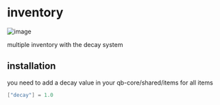 # inventory

![image](https://user-images.githubusercontent.com/80186604/163069477-114e14ec-bec1-4f93-8421-42017c605f15.png)

multiple inventory with the decay system

## installation

you need to add a decay value in your qb-core/shared/items for all items

```lua
["decay"] = 1.0
```

